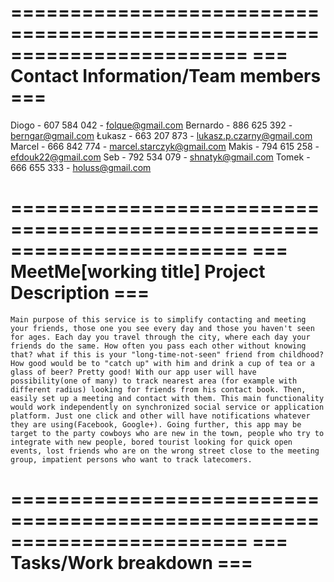 ========================================================================
=== Contact Information/Team members			             ===
========================================================================

Diogo - 607 584 042 - folque@gmail.com
Bernardo - 886 625 392 - berngar@gmail.com
Łukasz - 663 207 873 - lukasz.p.czarny@gmail.com
Marcel - 666 842 774 - marcel.starczyk@gmail.com
Makis - 794 615 258 - efdouk22@gmail.com
Seb - 792 534 079 - shnatyk@gmail.com
Tomek - 666 655 333 - holuss@gmail.com

========================================================================
=== MeetMe[working title] Project Description          		     ===
========================================================================

	Main purpose of this service is to simplify contacting and meeting your friends, those one you see every day and those you haven't seen for ages. Each day you travel through the city, where each day your friends do the same. How often you pass each other without knowing that? what if this is your "long-time-not-seen" friend from childhood? How good would be to "catch up" with him and drink a cup of tea or a glass of beer? Pretty good! With our app user will have possibility(one of many) to track nearest area (for example with different radius) looking for friends from his contact book. Then, easily set up a meeting and contact with them. This main functionality would work independently on synchronized social service or application platform. Just one click and other will have notifications whatever they are using(Facebook, Google+). Going further, this app may be target to the party cowboys who are new in the town, people who try to integrate with new people, bored tourist looking for quick open events, lost friends who are on the wrong street close to the meeting group, impatient persons who want to track latecomers.


========================================================================
=== Tasks/Work breakdown                                             ===
========================================================================






